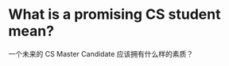 What is a promising CS student mean?
====================================

一个未来的 CS Master Candidate 应该拥有什么样的素质？
